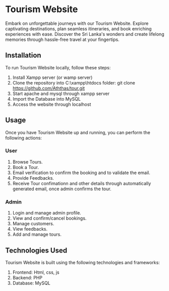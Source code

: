 # Tourism Website
Embark on unforgettable journeys with our Tourism Website. Explore captivating destinations, plan seamless itineraries, and book enriching experiences with ease. Discover the Sri Lanka's wonders and create lifelong memories through hassle-free travel at your fingertips.

## Installation
To run Tourism Website locally, follow these steps:

1. Install Xampp server (or wamp server)
2. Clone the repository into C:\xampp\htdocs folder: git clone https://github.com/Aththas/tour.git
3. Start apache and mysql through xampp server
4. Import the Database into MySQL
5. Access the website through localhost

## Usage
Once you have Tourism Website up and running, you can perform the following actions:

### User
1. Browse Tours.
2. Book a Tour.
3. Email verification to confirm the booking and to validate the email.
4. Provide Feedbacks.
5. Receive Tour confimationn and other details through automatically generated email, once admin confirms the tour.

### Admin
1. Login and manage admin profile.
2. View and confirm/cancel bookings.
3. Manage customers.
4. View feedbacks.
5. Add and manage tours.

## Technologies Used
Tourism Website is built using the following technologies and frameworks:

1. Frontend: Html, css, js
2. Backend: PHP
3. Database: MySQL
